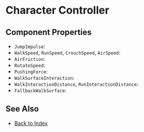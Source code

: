 # Character Controller

<!-- PAGE IS TODO -->

## Component Properties

* `JumpImpulse`:
* `WalkSpeed`, `RunSpeed`, `CrouchSpeed`, `AirSpeed`:
* `AirFriction`:
* `RotateSpeed`:
* `PushingForce`:
* `WalkSurfaceInteraction`:
* `WalkInteractionDistance`, `RunInteractionDistance`:
* `FallbackWalkSurface`:


## See Also

* [Back to Index](../../index.md)
